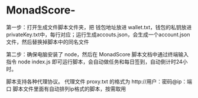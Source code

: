# MonadScore-
第一步：打开生成文件脚本文件夹，把 钱包地址放进 wallet.txt，钱包的私钥放进 privateKey.txt中，每行对应；运行生成accouts.json，会生成一个account.json文件，然后替换掉脚本中的同名文件


第二步：确保电脑安装了 node，然后在 MonadScore 脚本文档中通过终端输入指令 node index.js   即可运行脚本，会自动做任务和每日签到，自动倒计时24小时。

脚本支持各种代理协议。 代理文件 proxy.txt 的格式为 http://用户：密码@ip：端口
脚本文件里面有自动排列ip格式的脚本，按需取用
